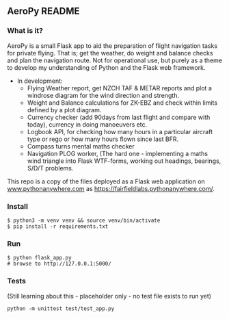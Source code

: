 ## AeroPy README #

### What is it?

AeroPy is a small Flask app to aid the preparation of flight navigation tasks for private flying. That is; get the weather, do weight and balance checks and plan the navigation route. Not for operational use, but purely as a theme to develop my understanding of Python and the Flask web framework.

* In development: 
    - Flying Weather report, get NZCH TAF & METAR reports and plot a windrose diagram for the wind direction and strength.
    - Weight and Balance calculations for ZK-EBZ and check within limits defined by a plot diagram.
    - Currency checker (add 90days from last flight and compare with today), currency in doing manoeuvers etc.
    - Logbook API, for checking how many hours in a particular aircraft type or rego or how many hours flown since last BFR.
    - Compass turns mental maths checker
    - Navigation PLOG worker, 
    	(The hard one - implementing a maths wind triangle into Flask WTF-forms, working out headings, bearings, S/D/T problems.

This repo is a copy of the files deployed as a Flask web application on www.pythonanywhere.com as https://fairfieldlabs.pythonanywhere.com/.

### Install

	$ python3 -m venv venv && source venv/bin/activate
	$ pip install -r requirements.txt

### Run 

	$ python flask_app.py
	# browse to http://127.0.0.1:5000/

### Tests 

(Still learning about this - placeholder only - no test file exists to run yet)

	python -m unittest test/test_app.py
 
